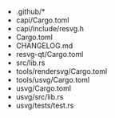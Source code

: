 - .github/*
- capi/Cargo.toml
- capi/include/resvg.h
- Cargo.toml
- CHANGELOG.md
- resvg-qt/Cargo.toml
- src/lib.rs
- tools/rendersvg/Cargo.toml
- tools/usvg/Cargo.toml
- usvg/Cargo.toml
- usvg/src/lib.rs
- usvg/tests/test.rs
